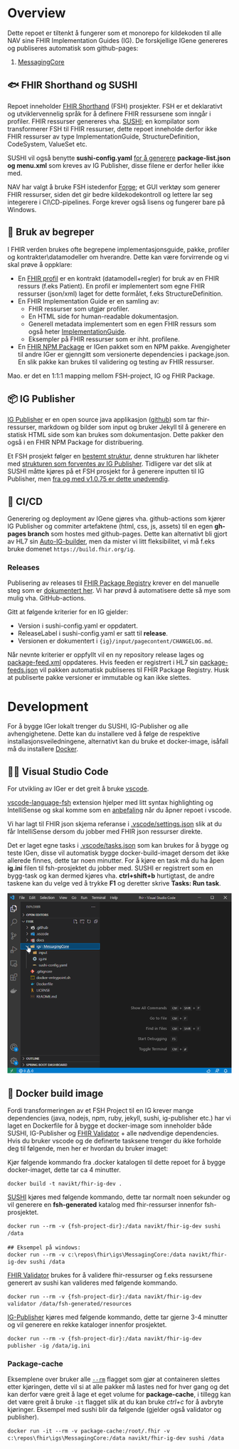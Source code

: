 # Overview
Dette repoet er tiltenkt å fungerer som et monorepo for kildekoden til alle NAV sine FHIR Implementation Guides (IG).
De forskjellige IGene genereres og publiseres automatisk som github-pages:
1. [MessagingCore](https://navikt.github.io/fhir/igs/MessagingCore/)

## 🐟 FHIR Shorthand og SUSHI
Repoet inneholder [FHIR Shorthand](https://fshschool.org/) (FSH) prosjekter. FSH er et deklarativt og utviklervennelig språk for å definere FHIR ressursene som inngår i profiler. FHIR ressurser genereres vha. [SUSHI](https://github.com/FHIR/sushi); en kompilator som transformerer FSH til FHIR ressurser, dette repoet inneholde derfor ikke FHIR ressurser av type ImplementationGuide, StructureDefinition, CodeSystem, ValueSet etc.

SUSHI vil også benytte **sushi-config.yaml** [for å generere](http://build.fhir.org/ig/HL7/fhir-shorthand/branches/beta/sushi.html#configuration-file) **package-list.json og menu.xml** som kreves av IG Publisher, disse filene er derfor heller ikke med.

NAV har valgt å bruke FSH istedenfor [Forge](https://fire.ly/products/forge/); et GUI verktøy som generer FHIR ressurser, siden det gir bedre kildekodekontroll og lettere lar seg integerere i CI\CD-pipelines. Forge krever også lisens og fungerer bare på Windows.

## 📙 Bruk av begreper
I FHIR verden brukes ofte begrepene implementasjonsguide, pakke, profiler og kontrakter\datamodeller om hverandre. Dette kan være forvirrende og vi skal prøve å oppklare:

* En [FHIR profil](https://www.hl7.org/fhir/profiling.html) er en kontrakt (datamodell+regler) for bruk av en FHIR ressurs (f.eks Patient). En profil er implementert som egne FHIR ressurser (json/xml) laget for dette formålet, f.eks StructureDefinition.
* En FHIR Implementation Guide er en samling av:
    * FHIR ressurser som utgjør profiler.
    * En HTML side for human-readable dokumentasjon.
    * Generell metadata implementert som en egen FHIR ressurs som også heter [ImplementationGuide](https://www.hl7.org/fhir/implementationguide.html).
    * Eksempler på FHIR ressurser som er ihht. profilene.
* En [FHIR NPM Package](https://registry.fhir.org/learn) er IGen pakket som en NPM pakke. Avengigheter til andre IGer er gjenngitt som versionerte dependencies i package.json. En slik pakke kan brukes til validering og testing av FHIR ressurser.

Mao. er det en 1:1:1 mapping mellom FSH-project, IG og FHIR Package.

## 📦 IG Publisher
[IG Publisher](https://confluence.hl7.org/display/FHIR/IG+Publisher+Documentation) er en open source java applikasjon ([github](https://github.com/HL7/fhir-ig-publisher)) som tar fhir-ressurser, markdown og bilder som input og bruker Jekyll til å generere en statisk HTML side som kan brukes som dokumentasjon. Dette pakker den også i en FHIR NPM Package for distribuering.

Et FSH prosjekt følger en [bestemt struktur](https://fshschool.org/docs/sushi/project/), denne strukturen har likheter med [strukturen som forventes av IG Publisher](https://build.fhir.org/ig/FHIR/ig-guidance/using-templates.html). Tidligere var det slik at SUSHI måtte kjøres på et FSH prosjekt for å generere inputten til IG Publisher, men [fra og med v1.0.75 er dette unødvendig](http://build.fhir.org/ig/HL7/fhir-shorthand/branches/beta/sushi.html#ig-publisher-integration-autobuild-configuration).

## 🚀 CI/CD
Generering og deployment av IGene gjøres vha. github-actions som kjører IG Publisher og commiter artefaktene (html, css, js, assets) til en egen **gh-pages branch** som hostes med github-pages. Dette kan alternativt bli gjort av HL7 sin [Auto-IG-builder](https://github.com/FHIR/auto-ig-builder), men da mister vi litt fleksibilitet, vi må f.eks bruke domenet `https://build.fhir.org/ig`.

### Releases
Publisering av releases til [FHIR Package Registry](https://registry.fhir.org/) krever en del manuelle steg som er [dokumentert her](https://confluence.hl7.org/pages/viewpage.action?pageId=97454344#FHIRPackageRegistryUserDocumentation-Themanualprocess). Vi har prøvd å automatisere dette så mye som mulig vha. GitHub-actions. 

Gitt at følgende kriterier for en IG gjelder:
- Version i sushi-config.yaml er oppdatert. 
- ReleaseLabel i sushi-config.yaml er satt til **release**.
- Versionen er dokumentert i `{ig}/input/pagecontent/CHANGELOG.md`.

Når nevnte kriterier er oppfyllt vil en ny repository release lages og [package-feed.xml](https://navikt.github.io/fhir/package-feed.xml) oppdateres. Hvis feeden er registrert i HL7 sin [package-feeds.json](https://github.com/FHIR/ig-registry) vil pakken automatisk publiseres til FHIR Package Registry. Husk at publiserte pakke versioner er immutable og kan ikke slettes.

# Development
For å bygge IGer lokalt trenger du SUSHI, IG-Publisher og alle avhengighetene. Dette kan du installere ved å følge de respektive installasjonsveiledningene, alternativt kan du bruke et docker-image, isåfall må du installere [Docker](https://docs.docker.com/get-docker/).

## 👨‍💻 Visual Studio Code
For utvikling av IGer er det greit å bruke [vscode](https://code.visualstudio.com/).

[vscode-language-fsh](https://marketplace.visualstudio.com/items?itemName=kmahalingam.vscode-language-fsh) extension hjelper med litt syntax highlighting og IntelliSense og skal komme som en [anbefaling](.vscode/extensions.json) når du åpner repoet i vscode.

Vi har lagt til FHIR json skjema referanse i [.vscode/settings.json](.vscode/settings.json) slik at du får IntelliSense dersom du jobber med FHIR json ressurser direkte.

Det er laget egne tasks i [.vscode/tasks.json](.vscode/tasks.json) som kan brukes for å bygge og teste IGen, disse vil automatisk bygge docker-build-imaget dersom det ikke allerede finnes, dette tar noen minutter. For å kjøre en task må du ha åpen **ig.ini** filen til fsh-prosjektet du jobber med. SUSHI er registrert som en bygg-task og kan dermed kjøres vha. **ctrl+shift+b** hurtigtast, de andre taskene kan du velge ved å trykke **F1** og deretter skrive **Tasks: Run task**.

![how to run tasks gif](docs/run-task.gif)

## 🐋 Docker build image
Fordi transformeringen av et FSH Project til en IG krever mange dependencies (java, nodejs, npm, ruby, jekyll, sushi, ig-publisher etc.) har vi laget en Dockerfile for å bygge et docker-image som inneholder både SUSHI, IG-Publisher og [FHIR Validator](https://confluence.hl7.org/display/FHIR/Using+the+FHIR+Validator) + alle nødvendige dependencies. 
Hvis du bruker vscode og de definerte tasksene trenger du ikke forholde deg til følgende, men her er hvordan du bruker imaget:

Kjør følgende kommando fra .docker katalogen til dette repoet for å bygge docker-imaget, dette tar ca 4 minutter.
```
docker build -t navikt/fhir-ig-dev .
```

[SUSHI](https://fshschool.org/docs/sushi/running/#running-sushi) kjøres med følgende kommando, dette tar normalt noen sekunder og vil generere en **fsh-generated** katalog med fhir-ressurser innenfor fsh-prosjektet.
```
docker run --rm -v {fsh-project-dir}:/data navikt/fhir-ig-dev sushi /data

## Eksempel på windows:
docker run --rm -v c:\repos\fhir\igs\MessagingCore:/data navikt/fhir-ig-dev sushi /data
```

[FHIR Validator](https://confluence.hl7.org/display/FHIR/Using+the+FHIR+Validator#UsingtheFHIRValidator-Runningthevalidator) brukes for å validere fhir-ressurser og f.eks ressursene generert av sushi kan valideres med følgende kommando.
```
docker run --rm -v {fsh-project-dir}:/data navikt/fhir-ig-dev validator /data/fsh-generated/resources
```

[IG-Publisher](https://wiki.hl7.org/IG_Publisher_Documentation#Running_in_command_line_mode) kjøres med følgende kommando, dette tar gjerne 3-4 minutter og vil generere en rekke kataloger innenfor prosjektet.
```
docker run --rm -v {fsh-project-dir}:/data navikt/fhir-ig-dev publisher -ig /data/ig.ini
```

### Package-cache
Eksemplene over bruker alle [`--rm`](https://docs.docker.com/engine/reference/run/#clean-up---rm) flagget som gjør at containeren slettes etter kjøringen, dette vil si at alle pakker må lastes ned for hver gang og det kan derfor være greit å lage et eget volume for **package-cache**, i tillegg kan det være greit å bruke `-it` flagget slik at du kan bruke *ctrl+c* for å avbryte kjøringer. Eksempel med sushi blir da følgende (gjelder også validator og publisher).
```
docker run -it --rm -v package-cache:/root/.fhir -v c:\repos\fhir\igs\MessagingCore:/data navikt/fhir-ig-dev sushi /data
```
